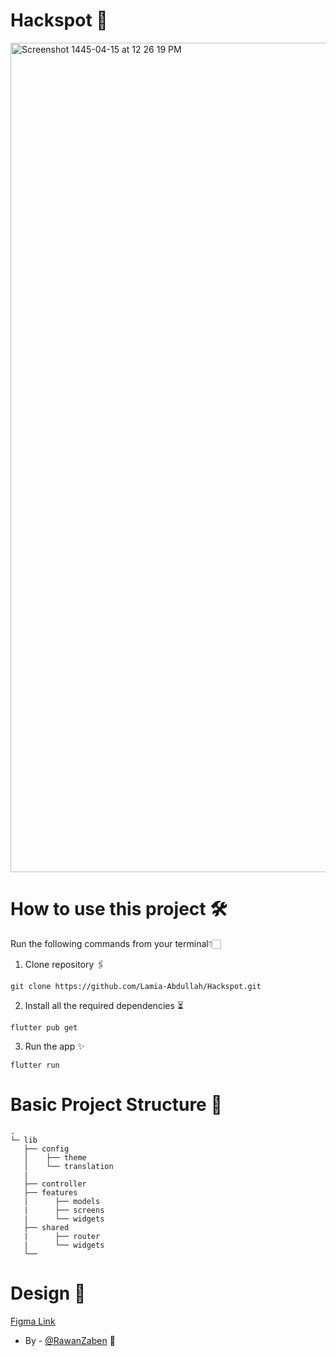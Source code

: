 
# Hackspot 🚀

<img width="1327" alt="Screenshot 1445-04-15 at 12 26 19 PM" src="https://github.com/Lamia-Abdullah/Hackspot/assets/89685293/8734800b-0d2c-49dc-a7fe-19f2521c51ca">


# How to use this project 🛠️

Run the following commands from your terminal👇🏻

1) Clone repository 🖇️ 
```
git clone https://github.com/Lamia-Abdullah/Hackspot.git
```
2) Install all the required dependencies ⏳
``` 
flutter pub get
```
3) Run the app ✨
```
flutter run
```

# Basic Project Structure 📁
```
.
└─ lib
   ├── config
   │    ├── theme
   │    └── translation
   |
   ├── controller
   ├── features
   |      ├── models
   |      ├── screens
   |      └── widgets
   ├── shared
   |      ├── router
   |      └── widgets
   └──

```
# Design 🎨
[Figma Link ](https://www.figma.com/file/gjHPyCO7gEKmps0LqN0H6R/Untitled?type=design&node-id=1%3A2&mode=design&t=tEA5nEg74Pt1vvgG-1) 
  
  - By - [@RawanZaben](https://github.com/RawanZaben) 👑
